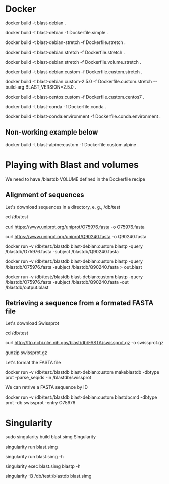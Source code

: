 # Docker

docker build -t blast-debian .

docker build -t blast-debian -f Dockerfile.simple .

docker build -t blast-debian-stretch -f Dockerfile.stretch .

docker build -t blast-debian:stretch -f Dockerfile.stretch .

docker build -t blast-debian:stretch -f Dockerfile.volume.stretch .

docker build -t blast-debian:custom -f Dockerfile.custom.stretch .

docker build -t blast-debian:custom-2.5.0 -f Dockerfile.custom.stretch --build-arg BLAST_VERSION=2.5.0 .

docker build -t blast-centos:custom -f Dockerfile.custom.centos7 .

docker build -t blast-conda -f Dockerfile.conda .

docker build -t blast-conda:environment -f Dockerfile.conda.environment .

## Non-working example below
docker build -t blast-alpine:custom -f Dockerfile.custom.alpine .

# Playing with Blast and volumes

We need to have /blastdb VOLUME defined in the Dockerfile recipe

## Alignment of sequences

Let's download sequences in a directory, e. g., /db/test

cd /db/test

curl https://www.uniprot.org/uniprot/O75976.fasta -o O75976.fasta

curl https://www.uniprot.org/uniprot/Q90240.fasta -o Q90240.fasta

docker run -v /db/test:/blastdb blast-debian:custom blastp -query /blastdb/O75976.fasta -subject /blastdb/Q90240.fasta

docker run -v /db/test:/blastdb blast-debian:custom blastp -query /blastdb/O75976.fasta -subject /blastdb/Q90240.fasta > out.blast

docker run -v /db/test:/blastdb blast-debian:custom blastp -query /blastdb/O75976.fasta -subject /blastdb/Q90240.fasta -out /blastdb/output.blast

## Retrieving a sequence from a formated FASTA file

Let's download Swissprot

cd /db/test

curl http://ftp.ncbi.nlm.nih.gov/blast/db/FASTA/swissprot.gz -o swissprot.gz

gunzip swissprot.gz

Let's format the FASTA file

docker run -v /db/test:/blastdb  blast-debian:custom makeblastdb -dbtype prot -parse_seqids -in /blastdb/swissprot

We can retrive a FASTA sequence by ID

docker run -v /db/test:/blastdb  blast-debian:custom blastdbcmd -dbtype prot -db swissprot -entry O75976

# Singularity

sudo singularity build blast.simg Singularity

singularity run blast.simg

singularity run blast.simg -h

singularity exec blast.simg blastp -h

singularity -B /db/test:/blastdb blast.simg


